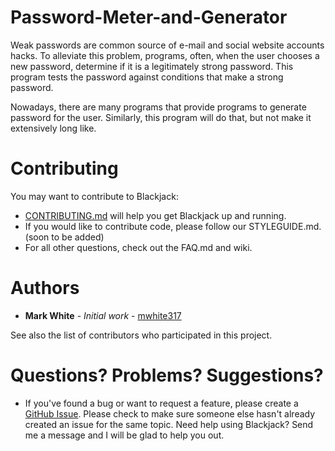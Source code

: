 # Password-Meter-and-Generator
Weak passwords are common source of e-mail and social website accounts hacks. 
To alleviate this problem, programs, often, when the user chooses a new password, 
determine if it is a legitimately strong password. This program tests the password against 
conditions that make a strong password.

Nowadays, there are many programs that provide programs to generate password for the user.
Similarly, this program will do that, but not make it extensively long like.

# Contributing
You may want to contribute to Blackjack: 
* [CONTRIBUTING.md](https://github.com/mwhite317/password-meter-and-generator/blob/master/CONTRIBUTING.md)
will help you get Blackjack up and running.
* If you would like to contribute code, please follow our STYLEGUIDE.md.(soon to be added)
* For all other questions, check out the FAQ.md and wiki.

# Authors
* **Mark White** - *Initial work* - [mwhite317](https://github.com/mwhite317)

See also the list of contributors who participated in this project.


# Questions? Problems? Suggestions?
* If you've found a bug or want to request a feature, please create a [GitHub Issue](https://github.com/mwhite317/password-meter-and-generator/issues). 
Please check to make sure someone else hasn't already created an issue for the same topic.
Need help using Blackjack? Send me a message and I will be glad to help you out.

